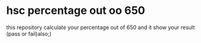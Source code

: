 # hsc percentage out oo 650
   this repository calculate your percentage out of 650 and it show your result (pass or fail)also;)
